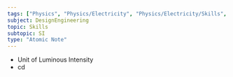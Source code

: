 ```yaml
---
tags: ["Physics", "Physics/Electricity", "Physics/Electricity/Skills", "Physics/Electricity/Skills/SI"]
subject: DesignEngineering
topic: Skills
subtopic: SI
type: "Atomic Note"
---
```


- Unit of Luminous Intensity
- cd